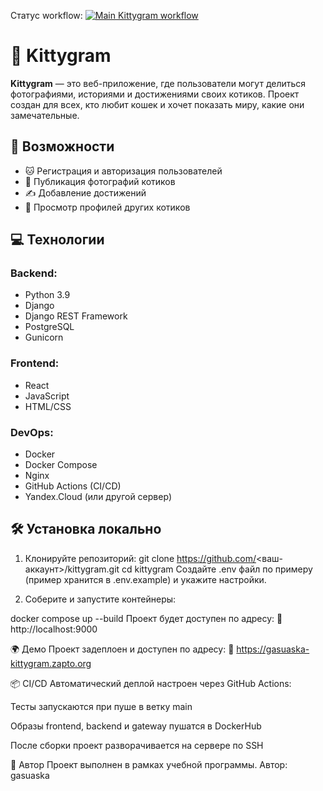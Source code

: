 Статус workflow: [![Main Kittygram workflow](https://github.com/Gasuaska/kittygram_final/actions/workflows/main.yml/badge.svg)](https://github.com/Gasuaska/kittygram_final/actions/workflows/main.yml)

# 🐾 Kittygram

**Kittygram** — это веб-приложение, где пользователи могут делиться фотографиями, историями и достижениями своих котиков. Проект создан для всех, кто любит кошек и хочет показать миру, какие они замечательные.

## 🚀 Возможности

- 🐱 Регистрация и авторизация пользователей
- 📸 Публикация фотографий котиков
- ✍️ Добавление достижений
- 🔎 Просмотр профилей других котиков

## 💻 Технологии

### Backend:
- Python 3.9
- Django
- Django REST Framework
- PostgreSQL
- Gunicorn

### Frontend:
- React
- JavaScript
- HTML/CSS

### DevOps:
- Docker
- Docker Compose
- Nginx
- GitHub Actions (CI/CD)
- Yandex.Cloud (или другой сервер)

## 🛠️ Установка локально

1. Клонируйте репозиторий:
git clone https://github.com/<ваш-аккаунт>/kittygram.git
cd kittygram
Создайте .env файл по примеру (пример хранится в .env.example) и укажите настройки.

2. Соберите и запустите контейнеры:

docker compose up --build
Проект будет доступен по адресу:
📍 http://localhost:9000

🌍 Демо
Проект задеплоен и доступен по адресу:
🔗 https://gasuaska-kittygram.zapto.org

📦 CI/CD
Автоматический деплой настроен через GitHub Actions:

Тесты запускаются при пуше в ветку main

Образы frontend, backend и gateway пушатся в DockerHub

После сборки проект разворачивается на сервере по SSH

👤 Автор
Проект выполнен в рамках учебной программы.
Автор: gasuaska
